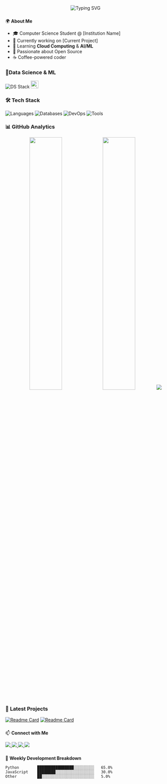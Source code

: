 <div align="center">
  <img src="https://readme-typing-svg.demolab.com?font=Fira+Code&weight=500&size=26&duration=4000&pause=1000&color=00F72F&center=true&vCenter=true&width=435&lines=Hi+👋,+I'm+Renan;CS+Student+from+Brazil;Tech+Enthusiast;Full-Stack+Learner" alt="Typing SVG" />
</div>

###

🌍 **About Me**
- 🎓 Computer Science Student @ [Institution Name]
- 💼 Currently working on [Current Project]
- 🌱 Learning **Cloud Computing** & **AI/ML**
- 🚀 Passionate about Open Source
- ☕ Coffee-powered coder


### 🔬**Data Science & ML**
 
<div align="left"> 
 
 <img src="https://skillicons.dev/icons?i=tensorflow,keras,python,numpy,matplotlib" alt="DS Stack" /> <img src="https://img.shields.io/badge/scikit--learn-F7931E?style=flat&logo=scikit-learn&logoColor=white" height="24" alt="scikit-learn"/>
  
</div>
  
### 🛠 **Tech Stack**

<div align="left">
  <!-- Programming Languages -->
  <img src="https://skillicons.dev/icons?i=c,java,python," alt="Languages" />
  
  <!-- Databases -->
  <img src="https://skillicons.dev/icons?i=mysql,postgres" alt="Databases" />
  
  <!-- DevOps -->
  <img src="https://skillicons.dev/icons?i=docker,aws,gcp,git,githubactions" alt="DevOps" />
  
  <!-- Tools -->
  <img src="https://skillicons.dev/icons?i=vim,idea,linux" alt="Tools" />
</div>

### 📊 **GitHub Analytics**



<div align="center">
  <img width="45%" src="https://github-readme-stats.vercel.app/api?username=renangrothe&show_icons=true&theme=vision-friendly-dark&hide_border=true" />
  <img width="45%" src="https://github-readme-streak-stats.herokuapp.com/?user=renangrothe&theme=vision-friendly-dark&hide_border=true" />
  <img src="https://github-readme-stats.vercel.app/api/top-langs/?username=renangrothe&layout=compact&theme=vision-friendly-dark&hide_border=true" />
</div>

### 🚀 **Latest Projects**



<!-- Add your project pins here -->
[![Readme Card](https://github-readme-stats.vercel.app/api/pin/?username=renangrothe&repo=IMDB2SQLINSERTION&theme=vision-friendly-dark&show_icons=true])](https://github.com/renangrothe/IMDB2SQLINSERTION)
[![Readme Card](https://github-readme-stats.vercel.app/api/pin/?username=renangrothe&repo=Sistema-De-Avaliacao-de-Series&theme=vision-friendly-dark&show_icons=true)](https://github.com/renangrothe/Sistema-De-Avaliacao-de-Series)

###

📫 **Connect with Me**

<div align="left">
  <a href="https://linkedin.com/in/regrothe" target="_blank">
    <img src="https://img.shields.io/badge/LinkedIn-0077B5?style=for-the-badge&logo=linkedin&logoColor=white" />
  </a>
  <a href="mailto:renansuana@gmail.com">
    <img src="https://img.shields.io/badge/Gmail-D14836?style=for-the-badge&logo=gmail&logoColor=white" />
  </a>
  <a href="https://dev.to/renangrothe" target="_blank">
    <img src="https://img.shields.io/badge/dev.to-0A0A0A?style=for-the-badge&logo=devdotto&logoColor=white" />
  </a>
  <a href="https://medium.com/@renangrothe" target="_blank">
    <img src="https://img.shields.io/badge/Medium-12100E?style=for-the-badge&logo=medium&logoColor=white" />
  </a>
</div>

###

🎯 **Weekly Development Breakdown**

<!-- Replace with your own WakaTime stats -->
```text
Python        ████████████████░░░░░░░░░   65.0% 
JavaScript    ████████░░░░░░░░░░░░░░░░░   30.0%
Other         ██░░░░░░░░░░░░░░░░░░░░░░░   5.0%
